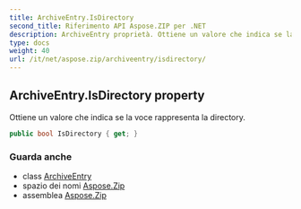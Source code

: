```yaml
---
title: ArchiveEntry.IsDirectory
second_title: Riferimento API Aspose.ZIP per .NET
description: ArchiveEntry proprietà. Ottiene un valore che indica se la voce rappresenta la directory.
type: docs
weight: 40
url: /it/net/aspose.zip/archiveentry/isdirectory/
---
```

## ArchiveEntry.IsDirectory property

Ottiene un valore che indica se la voce rappresenta la directory.

```csharp
public bool IsDirectory { get; }
```

### Guarda anche

* class [ArchiveEntry](../)
* spazio dei nomi [Aspose.Zip](../../archiveentry/)
* assemblea [Aspose.Zip](../../../)


